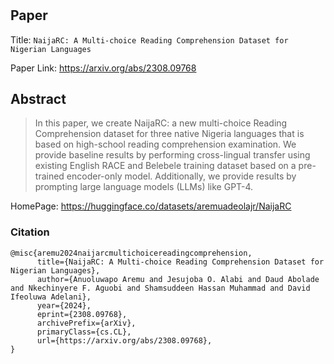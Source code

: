 #

## Paper
Title: `NaijaRC: A Multi-choice Reading Comprehension Dataset for Nigerian Languages`

Paper Link: https://arxiv.org/abs/2308.09768

## Abstract
>In this paper, we create NaijaRC: a new multi-choice Reading Comprehension dataset for three native Nigeria languages that is based on high-school reading comprehension examination. We provide baseline results by performing cross-lingual transfer using existing English RACE and Belebele training dataset based on a pre-trained encoder-only model. Additionally, we provide results by prompting large language models (LLMs) like GPT-4.

HomePage: https://huggingface.co/datasets/aremuadeolajr/NaijaRC

### Citation

```
@misc{aremu2024naijarcmultichoicereadingcomprehension,
      title={NaijaRC: A Multi-choice Reading Comprehension Dataset for Nigerian Languages},
      author={Anuoluwapo Aremu and Jesujoba O. Alabi and Daud Abolade and Nkechinyere F. Aguobi and Shamsuddeen Hassan Muhammad and David Ifeoluwa Adelani},
      year={2024},
      eprint={2308.09768},
      archivePrefix={arXiv},
      primaryClass={cs.CL},
      url={https://arxiv.org/abs/2308.09768},
}
```
